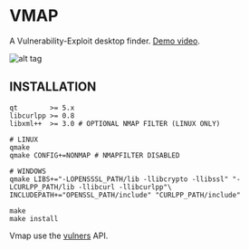 # VMAP

A Vulnerability-Exploit desktop finder. [Demo video](https://streamable.com/t2uld).

![alt tag](https://image.ibb.co/nK2ppv/vmap.png)

## INSTALLATION

```shell
qt        >= 5.x
libcurlpp >= 0.8
libxml++  >= 3.0 # OPTIONAL NMAP FILTER (LINUX ONLY)
```

```shell
# LINUX
qmake
qmake CONFIG+=NONMAP # NMAPFILTER DISABLED 

# WINDOWS 
qmake LIBS+="-LOPENSSSL_PATH/lib -llibcrypto -llibssl" "-LCURLPP_PATH/lib -llibcurl -llibcurlpp"\
INCLUDEPATH+="OPENSSL_PATH/include" "CURLPP_PATH/include"

make
make install
```

Vmap use the [vulners](https://vulners.com/api/v3/) API.
